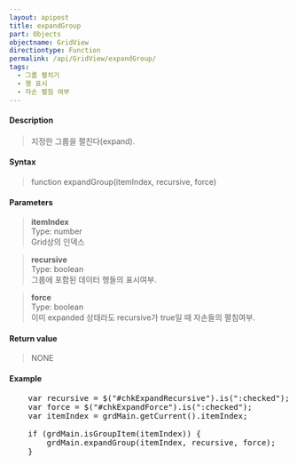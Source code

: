 ```yaml
---
layout: apipost
title: expandGroup
part: Objects
objectname: GridView
directiontype: Function
permalink: /api/GridView/expandGroup/
tags: 
  - 그룹 펼치기
  - 행 표시
  - 자손 펼침 여부
---
```



#### Description

> 지정한 그룹을 펼친다(expand). 

#### Syntax

> function expandGroup(itemIndex, recursive, force)

#### Parameters

> **itemIndex**  
> Type: number  
> Grid상의 인덱스  

> **recursive**  
> Type: boolean  
> 그룹에 포함된 데이터 행들의 표시여부.

> **force**  
> Type: boolean  
> 이미 expanded 상태라도 recursive가 true일 때 자손들의 펼침여부.


#### Return value

> NONE

#### Example

<pre class="prettyprint">
    var recursive = $("#chkExpandRecursive").is(":checked");
    var force = $("#chkExpandForce").is(":checked");
    var itemIndex = grdMain.getCurrent().itemIndex;
 
    if (grdMain.isGroupItem(itemIndex)) {
        grdMain.expandGroup(itemIndex, recursive, force);
    }
</pre>



